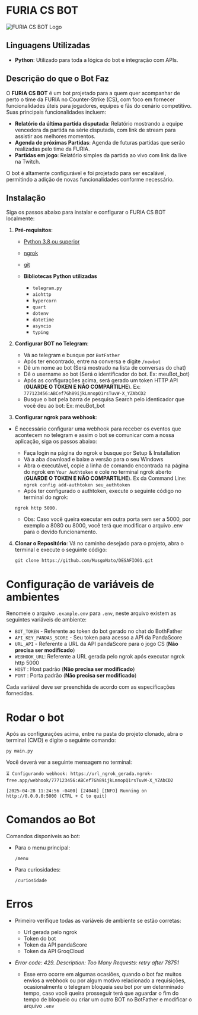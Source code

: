 # FURIA CS BOT
![FURIA CS BOT Logo](https://arena.rtp.pt/wp-content/uploads/2021/01/furiagg_wallpaper_raian-860x507-1.jpg)

## Linguagens Utilizadas
- **Python**: Utilizado para toda a lógica do bot e integração com APIs.

## Descrição do que o Bot Faz
O **FURIA CS BOT** é um bot projetado para a quem quer acompanhar de perto o time da FURIA no Counter-Strike (CS), com foco em fornecer funcionalidades úteis para jogadores, equipes e fãs do cenário competitivo. Suas principais funcionalidades incluem:
- **Relatório da última partida disputada**: Relatório mostrando a equipe vencedora da partida na série disputada, com link de stream para assistir aos melhores momentos.
- **Agenda de próximas Partidas**: Agenda de futuras partidas que serão realizadas pelo time da FURIA.
- **Partidas em jogo**: Relatório simples da partida ao vivo com link da live na Twitch.
<!-- - **Notificações ao vivo**: Alertas sobre eventos, resultados de jogos e atualizações da FURIA.
- **Comandos interativos**: Suporte a comandos personalizados para interação com a comunidade. -->

O bot é altamente configurável e foi projetado para ser escalável, permitindo a adição de novas funcionalidades conforme necessário.

## Instalação
Siga os passos abaixo para instalar e configurar o FURIA CS BOT localmente:

1. **Pré-requisitos**:
    - [Python 3.8 ou superior](https://www.python.org/)
    - [ngrok](https://ngrok.com/)
    - [git](https://git-scm.com/downloads)
    
    - **Bibliotecas Python utilizadas**
        -   `telegram.py`
        -   `aiohttp`
        -   `hypercorn`
        -   `quart`
        -   `dotenv`
        -   `datetime`
        -   `asyncio`
        -   `typing`

2. **Configurar BOT no Telegram**:
    - Vá ao telegram e busque por `BotFather`
    - Após ter encontrado, entre na conversa e digite `/newbot`
    - Dê um nome ao bot (Será mostrado na lista de conversas do chat)
    - Dê o username ao bot (Será o identificador do bot. Ex: meuBot_bot)
    - Após as configurações acima, será gerado um token HTTP API (**GUARDE O TOKEN E NÃO COMPARTILHE**). Ex: `777123456:ABCef7Gh89ijkLmnopQ1rsTuvW-X_YZAbCD2`
    - Busque o bot pela barra de pesquisa Search pelo identicador que você deu ao bot: Ex: meuBot_bot

3. **Configurar ngrok para webhook**:
* É necessário configurar uma webhook para receber os eventos que acontecem no telegram e assim o bot se comunicar com a nossa aplicação, siga os passos abaixo:

    - Faça login na página do ngrok e busque por Setup & Installation
    - Vá a aba download e baixe a versão para o seu Windows
    - Abra o executável, copie a linha de comando encontrada na página do ngrok em `Your Authtoken` e cole no terminal ngrok aberto (**GUARDE O TOKEN E NÃO COMPARTILHE**). Ex da Command Line: `ngrok config add-authtoken seu_authtoken`
    - Após ter configurado o authtoken, execute o seguinte código no terminal do ngrok:
    ```
    ngrok http 5000.
    ```
    * Obs: Caso você queira executar em outra porta sem ser a 5000, por exemplo a 8080 ou 8000, você terá que modificar o arquivo .env para o devido funcionamento.

4. **Clonar o Repositório**:
    Vá no caminho desejado para o projeto, abra o terminal e execute o seguinte código:
   ```
   git clone https://github.com/MusgoNato/DESAFIO01.git
   ```

# Configuração de variáveis de ambientes
Renomeie o arquivo `.example.env` para `.env`, neste arquivo existem as seguintes variáveis de ambiente:
- `BOT_TOKEN` - Referente ao token do bot gerado no chat do BothFather 
- `API_KEY_PANDAS_SCORE` - Seu token para acesso a API da PandaScore
- `URL_API` - Referente a URL da API pandaScore para o jogo CS (**Não precisa ser modificado**)
- `WEBHOOK_URL`: Referente a URL gerada pelo ngrok após executar ngrok http 5000
- `HOST` : Host padrão (**Não precisa ser modificado**)
- `PORT` : Porta padrão (**Não precisa ser modificado**)

Cada variável deve ser preenchida de acordo com as especificações fornecidas.

# Rodar o bot
Após as configurações acima, entre na pasta do projeto clonado, abra o terminal (CMD) e digite o seguinte comando:
```
py main.py
```

Você deverá ver a seguinte mensagem no terminal:
```
⏳ Configurando webhook: https://url_ngrok_gerada.ngrok-free.app/webhook/777123456:ABCef7Gh89ijkLmnopQ1rsTuvW-X_YZAbCD2

[2025-04-28 11:24:56 -0400] [24048] [INFO] Running on http://0.0.0.0:5000 (CTRL + C to quit)
```

# Comandos ao Bot
Comandos disponiveis ao bot:

- Para o menu principal: 
    ```
    /menu
    ```
- Para curiosidades:
    ```
    /curiosidade
    ```

# Erros
- Primeiro verifique todas as variáveis de ambiente se estão corretas:
    - Url gerada pelo ngrok
    - Token do bot
    - Token da API pandaScore
    - Token da API GroqCloud

- *Error code: 429. Description: Too Many Requests: retry after 78751*
    - Esse erro ocorre em algumas ocasiões, quando o bot faz muitos envios a webhook ou por algum motivo relacionado a requisições, ocasionalmente o telegram bloqueia seu bot por um determinado tempo, caso você queira prosseguir terá que aguardar o fim do tempo de bloqueio ou criar um outro BOT no BotFather e modificar o arquivo `.env` 